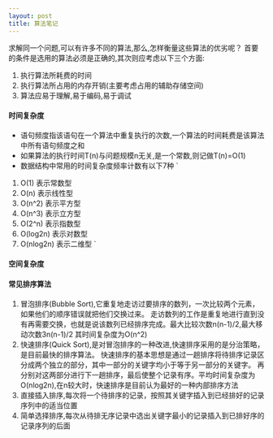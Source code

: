 ```yaml
---
layout: post
title: 算法笔记
---
```


求解同一个问题,可以有许多不同的算法,那么,怎样衡量这些算法的优劣呢？
首要的条件是选用的算法必须是正确的,其次则应考虑以下三个方面:

1. 执行算法所耗费的时间
2. 执行算法所占用的内存开销(主要考虑占用的辅助存储空间)
3. 算法应易于理解,易于编码,易于调试

#### 时间复杂度

* 语句频度指该语句在一个算法中重复执行的次数,一个算法的时间耗费是该算法中所有语句频度之和
* 如果算法的执行时间T(n)与问题规模n无关,是一个常数,则记做T(n)=O(1)
* 数据结构中常用的时间复杂度频率计数有以下7种
`
1. O(1) 表示常数型
2. O(n) 表示线性型
3. O(n^2) 表示平方型
4. O(n^3) 表示立方型
5. O(2^n) 表示指数型
6. O(log2n) 表示对数型
7. O(nlog2n) 表示二维型
`

#### 空间复杂度

#### 常见排序算法
1. 冒泡排序(Bubble Sort),它重复地走访过要排序的数列，一次比较两个元素，如果他们的顺序错误就把他们交换过来。
走访数列的工作是重复地进行直到没有再需要交换，也就是说该数列已经排序完成。最大比较次数n(n-1)/2,最大移动次数3n(n-1)/2
其时间复杂度为O(n^2)
2. 快速排序(Quick Sort),是对冒泡排序的一种改进,快速排序采用的是分治策略，是目前最快的排序算法。
快速排序的基本思想是通过一趟排序将待排序记录区分成两个独立的部分，其中一部分的关键字均小于等于另一部分的关键字。
再分别对这两部分进行下一趟排序，最后使整个记录有序。平均时间复杂度为O(nlog2n),在n较大时，快速排序是目前认为最好的一种内部排序方法
3. 直接插入排序,每次将一个待排序的记录，按照其关键字插入到已经排好的记录序列中的适当位置
4. 简单选择排序,每次从待排无序记录中选出关键字最小的记录插入到已排好序的记录序列的后面

